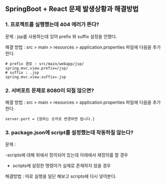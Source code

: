 ## SpringBoot + React 문제 발생상황과 해결방법


### 1. 프로젝트를 실행했는데 404 에러가 뜬다?

문제 : jsp를 사용하는데 있어 prefix 와 suffix 설정을 안했다.

해결 방법 : src > main > resources > application.properties 파일에 다음을 추가한다.

~~~
# prefix 경로 : src/main/webapp/jsp/ 
spring.mvc.view.prefix=/jsp/
# suffix : .jsp
spring.mvc.view.suffix=.jsp
~~~

### 2. 서버포트 문제로 8080이 되질 않으면?
해결 방법 : src > main > resources > application.properties 파일에 다음을 추가한다.
~~~
server.port = {원하는 숫자로 변경하면 됩니다.}
~~~

### 3. package.json에 script를 설정했는데 작동하질 않는다?

문제 :  

-scripts에 대해 위에서 정의되어 있는데 아래에서 재정의를 할 경우
- scripts에 설정한 명령어가 실제로 존재하지 않을 경우

해결방법 : 따로 실행을 일단 해보고 scripts에 다시 넣어본다.
